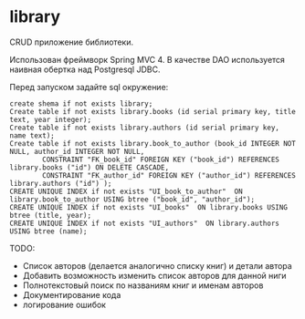 # library

CRUD приложение библиотеки.

Использован фреймворк Spring MVC 4.
В качестве DAO используется наивная обертка над Postgresql JDBC.

Перед запуском задайте sql окружение:
```
create shema if not exists library;
Create table if not exists library.books (id serial primary key, title text, year integer);
Create table if not exists library.authors (id serial primary key, name text);
Create table if not exists library.book_to_author (book_id INTEGER NOT NULL, author_id INTEGER NOT NULL,
        CONSTRAINT "FK_book_id" FOREIGN KEY ("book_id") REFERENCES library.books ("id") ON DELETE CASCADE,
        CONSTRAINT "FK_author_id" FOREIGN KEY ("author_id") REFERENCES library.authors ("id") );
CREATE UNIQUE INDEX if not exists "UI_book_to_author"  ON library.book_to_author USING btree ("book_id", "author_id");
CREATE UNIQUE INDEX if not exists "UI_books"  ON library.books USING btree (title, year);
CREATE UNIQUE INDEX if not exists "UI_authors"  ON library.authors USING btree (name);
```

TODO:
- Список авторов (делается аналогично списку книг) и детали автора
- Добавить возможность изменить список авторов для данной ниги
- Полнотекстовый поиск по названиям книг и именам авторов
- Документирование кода
- логирование ошибок
